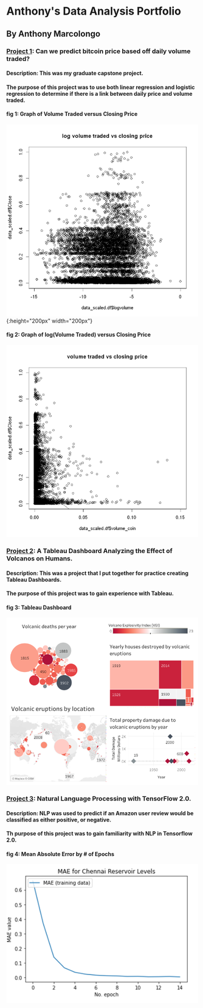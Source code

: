 # Anthony's Data Analysis Portfolio
## By Anthony Marcolongo

### [Project 1](https://github.com/amarcolongo/Capstone): Can we predict bitcoin price based off daily volume traded?
#### Description: This was my graduate capstone project.
#### The purpose of this project was to use both linear regression and logistic regression to determine if there is a link between daily price and volume traded.

#### fig 1: Graph of Volume Traded versus Closing Price
![Log of Volume Traded vs Closing Price](log%20volume%20traded%20vs%20closing%20price.png){:height="200px" width="200px"}

#### fig 2: Graph of log(Volume Traded) versus Closing Price
![volume traded vs closing price](volume%20traded%20vs%20closing%20price.png)

### [Project 2](https://github.com/amarcolongo/Volcano): A Tableau Dashboard Analyzing the Effect of Volcanos on Humans.
#### Description: This was a project that I put together for practice creating Tableau Dashboards.
#### The purpose of this project was to gain experience with Tableau.

#### fig 3: Tableau Dashboard
![Volcanic Eruptions Dashboard](Volcanic_Eruptions.png)


### [Project 3](https://github.com/amarcolongo/D213-Task-2): Natural Language Processing with TensorFlow 2.0.
#### Description: NLP was used to predict if an Amazon user review would be classified as either positive, or negative. 
#### Th purpose of this project was to gain familiarity with NLP in Tensorflow 2.0.

#### fig 4: Mean Absolute Error by # of Epochs
![Mean Absolute Error](MAE.png)
